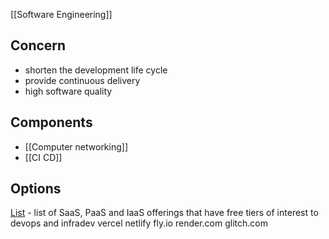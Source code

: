 [[Software Engineering]]

## Concern
- shorten the development life cycle 
- provide continuous delivery
- high software quality

## Components
* [[Computer networking]]
* [[CI CD]]

## Options
[List](https://github.com/ripienaar/free-for-dev) - list of SaaS, PaaS and IaaS offerings that have free tiers of interest to devops and infradev
vercel
netlify
fly.io
render.com
glitch.com